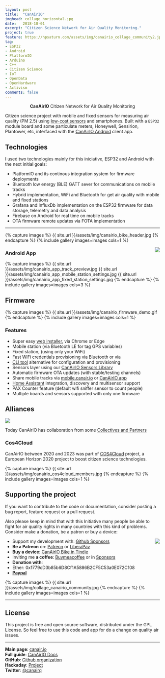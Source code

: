 ```yaml
---
layout: post
title:  "CanAirIO"
imghead: collage_horizontal.jpg
date:   2018-10-01
excerpt: "Citizen Science Network for Air Quality Monitoring."
project: true
feature: https://hpsaturn.com/assets/img/canairio_collage_community2.jpg
tag:
- ESP32
- Android
- PlatformIO
- Arduino
- C++
- Citizen Science
- IoT
- OpenData
- OpenHardware
- Activism
comments: false
---
```

   
<center><b>CanAirIO</b> Citizen Network for Air Quality Monitoring</center>

Citizen science project with mobile and fixed sensors for measuring air quality (PM 2.5) using [low-cost sensors](https://github.com/kike-canaries/canairio_firmware) and smartphones. Built with a `ESP32` module board and some particulate meters, Honeywell, Sensirion, Plantower, etc, interfaced with the [CanAirIO Android](https://github.com/kike-canaries/canairio_android) client app.

## Technologies

I used two technologies mainly for this iniciative, ESP32 and Android with the next initial goals:

- PlatformIO and its continous integration system for firmware deployments
- Bluetooth low energy (BLE) GATT sever for communications on mobile tracks
- Hybrid implementation, WiFi and Bluetooth for get air quality with mobile and fixed stations
- Grafana and InfluxDb implementation on the ESP32 firmware for data storage, telemetry and data analysis
- Firebase on Android for real time on mobile tracks
- OTA firmware remote updates via FOTA implementation

---

{% capture images %}
  {{ site.url }}/assets/img/canairio_bike_header.jpg
{% endcapture %}
{% include gallery images=images cols=1 %}

<a href="https://play.google.com/store/apps/details?id=hpsaturn.pollutionreporter" target="_blank"><img src="{{ site.url }}/assets/img/gplayicon.png" align="right"></a>

### Android App

{% capture images %}
  {{ site.url }}/assets/img/canairio_app_track_preview.jpg
  {{ site.url }}/assets/img/canairio_app_mobile_station_settings.jpg
  {{ site.url }}/assets/img/canairio_app_fixed_station_settings.jpg
{% endcapture %}
{% include gallery images=images cols=3 %}

## Firmware

{% capture images %}
  {{ site.url }}/assets/img/canairio_firmware_demo.gif
{% endcapture %}
{% include gallery images=images cols=1 %}

### Features

- Super easy [web installer](https://canair.io/installer), via Chrome or Edge
- Mobile station (via Bluetooth LE for tag GPS variables)
- Fixed station, (using only your WiFi)
- Fast WiFi credentials provisioning via Bluetooth or via
- [CLI tool](https://canair.io/docs/cli.html) alternative for configuration and provisioning
- Sensors layer using our [CanAirIO Sensors Library](https://github.com/kike-canaries/canairio_sensorlib#readme)
- Automatic firmware OTA updates (with stable/testing channels)
- Share mobile tracks via [mobile.canair.io](https://mobile.canair.io) or [CanAirIO app](https://github.com/kike-canaries/canairio_android)
- [Home Assistant](https://www.home-assistant.io/) integration, discovery and multisensor support
- PAX Counter feature (default wifi sniffer sensor to count people)
- Multiple boards and sensors supported with only one firmware

## Alliances

<a href="https://canair.io/docs/partners.html" target="_blank"><img src="{{ site.url }}/assets/img/canairio_partners_logos.jpg" align="center"></a>

Today CanAirIO has collaboration from some [Collectives and Partners](https://canair.io/docs/partners.html)

### Cos4Cloud

CanAirIO between 2020 and 2023 was part of [COS4Cloud](https://cos4cloud-eosc.eu/) project, a European Horizon 2020 project to boost citizen science technologies.

{% capture images %}
  {{ site.url }}/assets/img/canairio_cos4cloud_members.jpg
{% endcapture %}
{% include gallery images=images cols=1 %}

## Supporting the project

If you want to contribute to the code or documentation, consider posting a bug report, feature request or a pull request.

Also please keep in mind that with this Initiative many people be able to fight for air quality rights in many countries with this kind of problems. Consider make a donation, be a patron or buy a device:  

<a href="{{ site.url }}/assets/img/my_qrcode_paypal_tip_jar.jpg" target="_blank"><img src="{{ site.url }}/assets/img/my_qrcode_paypal_tip_jar_tiny.jpg" align="right"></a>

- Support my development with: [Github Sponsors](https://github.com/sponsors/hpsaturn) 
- **Be a Patreon** on: [Patreon](https://patreon.com/hpsaturn) or [LiberaPay](https://liberapay.com/CanAirIO)
- **Buy a device**: [CanAirIO Bike in Tindie](https://www.tindie.com/products/hpsaturn/canairio-bike/)
- Inviting me **a coffee**: [Buymeacoffee](https://www.buymeacoffee.com/hpsaturn) or in [Sponsors](https://github.com/sponsors/hpsaturn?frequency=one-time)
- **Donation with**:
- Ether: 0x1779cD3b85b6D8Cf1A5886B2CF5C53a0E072C108
- [**Paypal**](https://www.paypal.com/qrcodes/p2pqrc/2EV9S5YEQLTMS)

{% capture images %}
  {{ site.url }}/assets/img/collage_canairio_community.jpg
{% endcapture %}
{% include gallery images=images cols=1 %}

---

## License

This project is free and open source software, distributed under the GPL License. So feel free to use this code and app for do a change on quality air issues.

---

**Main page**: [canair.io](https://canair.io)  
**Full guide**: [CanAirIO Docs](https://canair.io/docs/)  
**GitHub**: [Github organization](https://github.com/kike-canaries)  
**Hackaday**: [Project](https://hackaday.io/project/167714-canairio-airquality-network)  
**Twitter**: [@canairq](https://twitter.com/canairq)  
